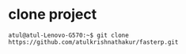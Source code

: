 # clone project
```
atul@atul-Lenovo-G570:~$ git clone https://github.com/atulkrishnathakur/fasterp.git

```
